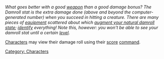 *What goes better with a good [weapon](:Category:_Weapons "wikilink")
than a good damage bonus? The Damroll stat is the extra damage done
(above and beyond the computer-generated number) when you succeed in
hitting a creature. There are many pieces of
[equipment](:Category:_Gear "wikilink") scattered about which [augment
your natural damroll state](:Category:_Hit_Gear "wikilink");
[identify](Identify_(spell) "wikilink") everything! Note this, however:
you won't be able to see your damroll stat until a certain
[level](Level "wikilink").*

[Characters](:Category:_Characters "wikilink") may view their damage
roll using their [score](Score "wikilink")
[command](:Category:_Commands "wikilink").

[Category: Characters](Category:_Characters "wikilink")
